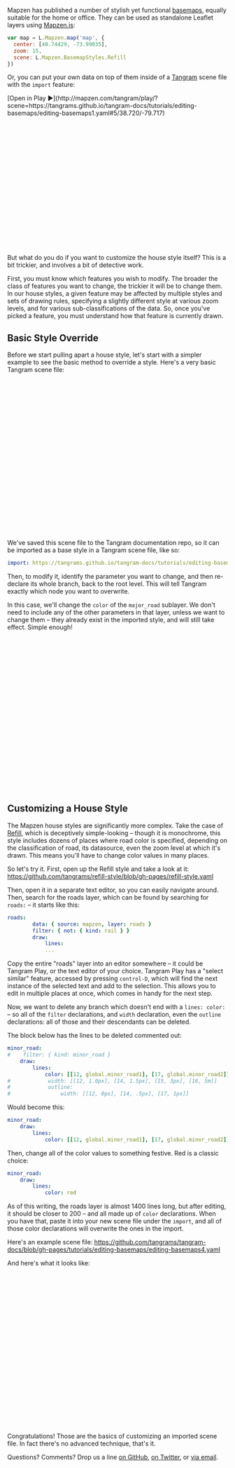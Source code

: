 <script>
function elementIntersectsViewport (el) {
  var top = el.offsetTop;
  var height = el.offsetHeight;

  while(el.offsetParent) {
    el = el.offsetParent;
    top += el.offsetTop;
  }

  return (
    top < (window.pageYOffset + window.innerHeight) &&
    (top + height) > window.pageYOffset
  );
}

function hide(el) {
    iframe = el.getElementsByTagName("iframe")[0];
    if (typeof iframe != "undefined") {
        try {
            if (typeof iframe.contentWindow.scene != 'undefined') {
                // make a new blob from the codemirror code
                var blob = new Blob([iframe.contentWindow.editor.getValue()], {type: "text/plain"});
                // make an objectURL from the blob and save that to the parent div
                el.setAttribute("code", window.URL.createObjectURL(blob));
                // console.log('saved', el.getAttribute("code"))
                el.removeChild(iframe);
            }
        }
        catch(e) {
            console.log(e);
            el.removeChild(iframe);
        }
    }
}
function show(el) {
    if (typeof el != 'undefined') {
        iframe = el.getElementsByTagName("iframe")[0];
        if (typeof iframe == "undefined") {

            // create a new iframe
            iframe = document.createElement("iframe");
            iframe.classList.add("demoframe");
            var source = '';
            el.appendChild(iframe);

            // get the source if it has been set
            if (typeof el.getAttribute("source") != 'undefined') {
                // get the source
                source = el.getAttribute("source");
                if (el.getAttribute("code") !='' && el.getAttribute("code") !='null') {
                    // get source from the previously-saved blobURL
                    var code = el.getAttribute("code");
                    iframe.src = replaceUrlParam(el.getAttribute("source"), "scene", code);
                } else {
                    iframe.src = source;
                }
            }
        }
    }
}

function replaceUrlParam(url, paramName, paramValue){
    // from http://stackoverflow.com/questions/7171099/how-to-replace-url-parameter-with-javascript-jquery
    if(paramValue == null)
        paramValue = '';
    var pattern = new RegExp('\\b('+paramName+'=).*?(&|$)')
    if(url.search(pattern)>=0){
        return url.replace(pattern,'$1' + paramValue + '$2');
    }
    return url + (url.indexOf('?')>0 ? '&' : '?') + paramName + '=' + paramValue 
}


// check visibility every half-second, hide off-screen demos to go easy on the GPU
setInterval( function() {
    var elements = document.getElementsByClassName("demo");
    for (var i=0; i < elements.length; i++) {
        el = elements[i];
        if (elementIntersectsViewport(el) || (i == 0 && window.pageYOffset < 500)) {
            show(el);
            // show the next two iframes as well
            show(elements[i+1]);
            show(elements[i+2]);
            for (var j=0; j < elements.length; j++) {
                // don't hide the previous one, the current one, or the next two
                if (j != i && j != i-1 && j != i+1 && j != i+2) {
                    hide(elements[j]);
                }
            }
            break;
        }
    }
}, 500);
</script>
<style>
.demo {
    margin: 1em 0;
    width: 100%;
    height: 350px;
}
.demoframe {
    border: 0px;
    margin: 0;
    height: 100%;
    width: 100%;
}
</style>

Mapzen has published a number of stylish yet functional [basemaps](https://mapzen.com/products/maps/), equally suitable for the home or office. They can be used as standalone Leaflet layers using [Mapzen.js](https://mapzen.com/documentation/mapzen-js/):

```javascript
var map = L.Mapzen.map('map', {
  center: [40.74429, -73.99035],
  zoom: 15,
  scene: L.Mapzen.BasemapStyles.Refill
})
```

Or, you can put your own data on top of them inside of a [Tangram](https://mapzen.com/products/tangram/) scene file with the `import` feature:

<div class="demo" id="demo0" code="" source="https://precog.mapzen.com/tangrams/tangram-play/master/embed/?go=👌&scene=https://tangrams.github.io/tangram-docs/tutorials/editing-basemaps/editing-basemaps1.yaml#5/38.720/-79.717"><span class="caption">[Open in Play ▶️](http://mapzen.com/tangram/play/?scene=https://tangrams.github.io/tangram-docs/tutorials/editing-basemaps/editing-basemaps1.yaml#5/38.720/-79.717)</span></div>

But what do you do if you want to customize the house style itself? This is a bit trickier, and involves a bit of detective work.

First, you must know which features you wish to modify. The broader the class of features you want to change, the trickier it will be to change them. In our house styles, a given feature may be affected by multiple styles and sets of drawing rules, specifying a slightly different style at various zoom levels, and for various sub-classifications of the data. So, once you've picked a feature, you must understand how that feature is currently drawn.

## Basic Style Override

Before we start pulling apart a house style, let's start with a simpler example to see the basic method to override a style. Here's a very basic Tangram scene file:

<div class="demo" id="demo1" code="" source="https://precog.mapzen.com/tangrams/tangram-play/master/embed/?go=👌&scene=https://tangrams.github.io/tangram-docs/tutorials/editing-basemaps/simple-basemap.yaml#11.8002/41.3381/69.2698"></div>

We've saved this scene file to the Tangram documentation repo, so it can be imported as a base style in a Tangram scene file, like so:

```yaml
import: https://tangrams.github.io/tangram-docs/tutorials/editing-basemaps/simple-basemap.yaml
```

Then, to modify it, identify the parameter you want to change, and then re-declare its whole branch, back to the root level. This will tell Tangram exactly which node you want to overwrite.

In this case, we'll change the `color` of the `major_road` sublayer. We don't need to include any of the other parameters in that layer, unless we want to change them – they already exist in the imported style, and will still take effect. Simple enough!

<div class="demo" id="demo3" code="" source="https://precog.mapzen.com/tangrams/tangram-play/master/embed/?go=👌&scene=https://tangrams.github.io/tangram-docs/tutorials/editing-basemaps/editing-basemaps3.yaml#11.8002/41.3381/69.2698"></div>

## Customizing a House Style

The Mapzen house styles are significantly more complex. Take the case of [Refill](https://github.com/tangrams/refill-style), which is deceptively simple-looking – though it is monochrome, this style includes dozens of places where road color is specified, depending on the classification of road, its datasource, even the zoom level at which it's drawn. This means you'll have to change color values in many places.

So let's try it. First, open up the Refill style and take a look at it: https://github.com/tangrams/refill-style/blob/gh-pages/refill-style.yaml

Then, open it in a separate text editor, so you can easily navigate around. Then, search for the roads layer, which can be found by searching for `roads:` – it starts like this:

```yaml
roads:
        data: { source: mapzen, layer: roads }
        filter: { not: { kind: rail } }
        draw:
            lines:
            ...
```

Copy the entire "roads" layer into an editor somewhere – it could be Tangram Play, or the text editor of your choice. Tangram Play has a "select similar" feature, accessed by pressing `control-D`, which will find the next instance of the selected text and add to the selection. This allows you to edit in multiple places at once, which comes in handy for the next step.

Now, we want to delete any branch which doesn't end with a `lines: color:` – so all of the `filter` declarations, and `width` declaration, even the `outline` declarations: all of those and their descendants can be deleted.

The block below has the lines to be deleted commented out:

```yaml
minor_road:
#    filter: { kind: minor_road }
    draw:
        lines:
            color: [[12, global.minor_road1], [17, global.minor_road2]]
#            width: [[12, 1.0px], [14, 1.5px], [15, 3px], [16, 5m]]
#            outline:
#                width: [[12, 0px], [14, .5px], [17, 1px]]
```

Would become this:

```yaml
minor_road:
    draw:
        lines:
            color: [[12, global.minor_road1], [17, global.minor_road2]]
```

Then, change all of the color values to something festive. Red is a classic choice:

```yaml
minor_road:
    draw:
        lines:
            color: red
```

As of this writing, the roads layer is almost 1400 lines long, but after editing, it should be closer to 200 – and all made up of `color` declarations. When you have that, paste it into your new scene file under the `import`, and all of those color declarations will overwrite the ones in the import.

Here's an example scene file: https://github.com/tangrams/tangram-docs/blob/gh-pages/tutorials/editing-basemaps/editing-basemaps4.yaml

And here's what it looks like:

<div class="demo" id="demo4" code="" source="https://precog.mapzen.com/tangrams/tangram-play/master/embed/?go=👌&scene=https://tangrams.github.io/tangram-docs/tutorials/editing-basemaps/editing-basemaps4.yaml#11.8002/41.3381/69.2698"></div>

Congratulations! Those are the basics of customizing an imported scene file. In fact there's no advanced technique, that's it.

Questions? Comments? Drop us a line [on GitHub](http://github.com/tangrams/tangram/issues), [on Twitter](http://twitter.com/tangramjs), or [via email](mailto:tangram@mapzen.com).
